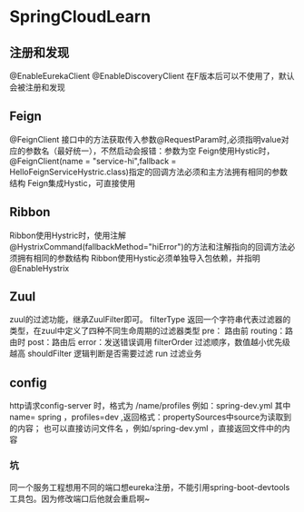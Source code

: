 # SpringCloudLearn


## 注册和发现
@EnableEurekaClient
@EnableDiscoveryClient
在F版本后可以不使用了，默认会被注册和发现

## Feign
@FeignClient 接口中的方法获取传入参数@RequestParam时,必须指明value对应的参数名（最好统一），不然启动会报错：参数为空
Feign使用Hystic时，@FeignClient(name = "service-hi",fallback = HelloFeignServiceHystric.class)指定的回调方法必须和主方法拥有相同的参数结构
Feign集成Hystic，可直接使用

## Ribbon 
Ribbon使用Hystric时，使用注解@HystrixCommand(fallbackMethod="hiError")的方法和注解指向的回调方法必须拥有相同的参数结构
Ribbon使用Hystic必须单独导入包依赖，并指明@EnableHystrix

## Zuul
zuul的过滤功能，继承ZuulFilter即可。
    filterType 返回一个字符串代表过滤器的类型，在zuul中定义了四种不同生命周期的过滤器类型
        pre： 路由前
        routing：路由时
        post：路由后
        error：发送错误调用
    filterOrder 过滤顺序，数值越小优先级越高
    shouldFilter 逻辑判断是否需要过滤
    run 过滤业务

## config
http请求config-server 时，格式为 /name/profiles 例如：spring-dev.yml 其中name= spring ，profiles=dev ,返回格式：propertySources中source为读取到的内容；
也可以直接访问文件名 ，例如/spring-dev.yml ，直接返回文件中的内容 



### 坑
同一个服务工程想用不同的端口想eureka注册，不能引用spring-boot-devtools工具包。因为修改端口后他就会重启啊~
